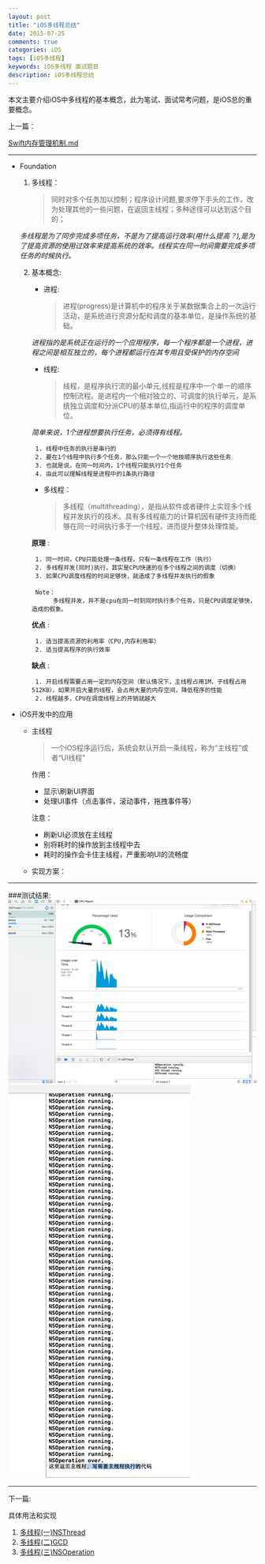 ```yaml
---
layout: post
title: "iOS多线程总结"
date: 2015-07-25
comments: true
categories: iOS
tags: [iOS多线程]
keywords: iOS多线程 面试题目
description: iOS多线程总结
---
```


本文主要介绍iOS中多线程的基本概念，此为笔试、面试常考问题，是iOS总的重要概念。


上一篇：

[Swift内存管理机制.md](https://yyn835314557.github.io/ios/2015-07-06-Swift内存管理.html)

***
 * Foundation
	1. 多线程：
		> 同时对多个任务加以控制；程序设计问题,要求停下手头的工作，改为处理其他的一些问题，在返回主线程；多种途径可以达到这个目的；	

	 *多线程是为了同步完成多项任务，不是为了提高运行效率(用什么提高？),是为了提高资源的使用过效率来提高系统的效率。线程实在同一时间需要完成多项任务的时候执行。*
	 
	2. 基本概念:
		* 进程:
		
			> 进程(progress)是计算机中的程序关于某数据集合上的一次运行活动，是系统进行资源分配和调度的基本单位，是操作系统的基础。

		*进程指的是系统正在运行的一个应用程序，每一个程序都是一个进程，进程之间是相互独立的，每个进程都运行在其专用且受保护的内存空间*
		
		* 线程: 
			
			> 线程，是程序执行流的最小单元,线程是程序中一个单一的顺序控制流程。是进程内一个相对独立的、可调度的执行单元，是系统独立调度和分派CPU的基本单位,指运行中的程序的调度单位。

		*简单来说，1个进程想要执行任务，必须得有线程。*
		
			1. 线程中任务的执行是串行的
			2. 要在1个线程中执行多个任务，那么只能一个一个地按顺序执行这些任务
			3. 也就是说，在同一时间内，1个线程只能执行1个任务
			4. 由此可以理解线程是进程中的1条执行路径
		
		* 多线程：
		
			> 多线程（multithreading），是指从软件或者硬件上实现多个线程并发执行的技术。具有多线程能力的计算机因有硬件支持而能够在同一时间执行多于一个线程，进而提升整体处理性能。

		**原理** :
		
		 	1. 同一时间，CPU只能处理一条线程，只有一条线程在工作（执行）
		 	2. 多线程并发(同时)执行，其实是CPU快速的在多个线程之间的调度（切换）
		 	3. 如果CPU调度线程的时间足够快，就造成了多线程并发执行的假象
		 	
		 	Note：
				 多线程并发，并不是cpu在同一时刻同时执行多个任务，只是CPU调度足够快，造成的假象。 
		 	
		 **优点** :
		 
		 	1. 适当提高资源的利用率（CPU,内存利用率）
		 	2. 适当提高程序的执行效率
		 	
		 **缺点** :
		 
		 	1. 开启线程需要占用一定的内存空间（默认情况下，主线程占用1M，子线程占用512KB），如果开启大量的线程，会占用大量的内存空间，降低程序的性能
		 	2. 线程越多，CPU在调度线程上的开销就越大


* iOS开发中的应用
	- 主线程
	
		> 一个iOS程序运行后，系统会默认开启一条线程，称为“主线程”或者“UI线程”

		作用：
		
		* 显示\刷新UI界面
		* 处理UI事件（点击事件，滚动事件，拖拽事件等）
		
		注意：
	
		* 刷新UI必须放在主线程
		* 别将耗时的操作放到主线程中去
		* 耗时的操作会卡住主线程，严重影响UI的流畅度
	
	- 实现方案：

***

###测试结果:
![图片1](/images/multithread/3.png)
![图片2](/images/multithread/1.png)

***

下一篇:

具体用法和实现

 1. [多线程(一)NSThread](https://yyn835314557.github.io/ios/2015-08-07-iOS多线程(一)NSThread.html)
 2. [多线程(二)GCD](https://yyn835314557.github.io/ios/2015-08-10-iOS多线程(二)GCD.html)
 3. [多线程(三)NSOperation](https://yyn835314557.github.io/ios/2015-08-12-iOS多线程(三)NSOperation.html)
